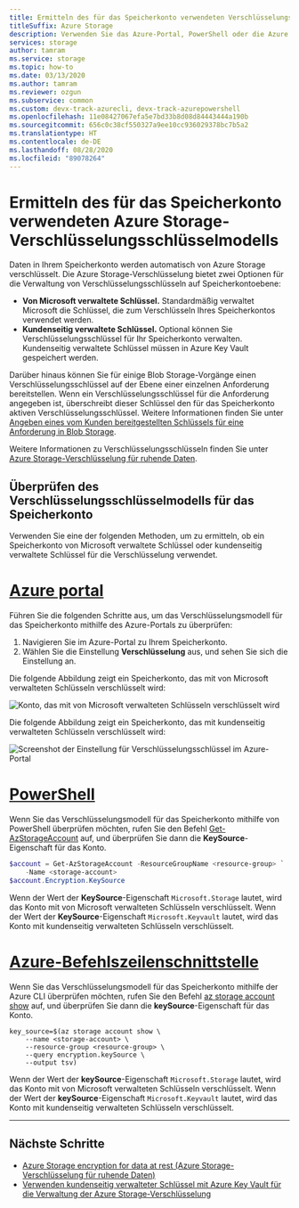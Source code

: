 ```yaml
---
title: Ermitteln des für das Speicherkonto verwendeten Verschlüsselungsschlüsselmodells
titleSuffix: Azure Storage
description: Verwenden Sie das Azure-Portal, PowerShell oder die Azure CLI, um zu überprüfen, wie Verschlüsselungsschlüssel für das Speicherkonto verwaltet werden. Schlüssel können von Microsoft (Standard) oder vom Kunden verwaltet werden. Kundenseitig verwaltete Schlüssel müssen in Azure Key Vault gespeichert werden.
services: storage
author: tamram
ms.service: storage
ms.topic: how-to
ms.date: 03/13/2020
ms.author: tamram
ms.reviewer: ozgun
ms.subservice: common
ms.custom: devx-track-azurecli, devx-track-azurepowershell
ms.openlocfilehash: 11e08427067efa5e7bd33b8d08d84443444a190b
ms.sourcegitcommit: 656c0c38cf550327a9ee10cc936029378bc7b5a2
ms.translationtype: HT
ms.contentlocale: de-DE
ms.lasthandoff: 08/28/2020
ms.locfileid: "89078264"
---
```

# <a name="determine-which-azure-storage-encryption-key-model-is-in-use-for-the-storage-account"></a>Ermitteln des für das Speicherkonto verwendeten Azure Storage-Verschlüsselungsschlüsselmodells

Daten in Ihrem Speicherkonto werden automatisch von Azure Storage verschlüsselt. Die Azure Storage-Verschlüsselung bietet zwei Optionen für die Verwaltung von Verschlüsselungsschlüsseln auf Speicherkontoebene:

- **Von Microsoft verwaltete Schlüssel.** Standardmäßig verwaltet Microsoft die Schlüssel, die zum Verschlüsseln Ihres Speicherkontos verwendet werden.
- **Kundenseitig verwaltete Schlüssel.** Optional können Sie Verschlüsselungsschlüssel für Ihr Speicherkonto verwalten. Kundenseitig verwaltete Schlüssel müssen in Azure Key Vault gespeichert werden.

Darüber hinaus können Sie für einige Blob Storage-Vorgänge einen Verschlüsselungsschlüssel auf der Ebene einer einzelnen Anforderung bereitstellen. Wenn ein Verschlüsselungsschlüssel für die Anforderung angegeben ist, überschreibt dieser Schlüssel den für das Speicherkonto aktiven Verschlüsselungsschlüssel. Weitere Informationen finden Sie unter [Angeben eines vom Kunden bereitgestellten Schlüssels für eine Anforderung in Blob Storage](../blobs/storage-blob-customer-provided-key.md).

Weitere Informationen zu Verschlüsselungsschlüsseln finden Sie unter [Azure Storage-Verschlüsselung für ruhende Daten](storage-service-encryption.md).

## <a name="check-the-encryption-key-model-for-the-storage-account"></a>Überprüfen des Verschlüsselungsschlüsselmodells für das Speicherkonto

Verwenden Sie eine der folgenden Methoden, um zu ermitteln, ob ein Speicherkonto von Microsoft verwaltete Schlüssel oder kundenseitig verwaltete Schlüssel für die Verschlüsselung verwendet.

# <a name="azure-portal"></a>[Azure portal](#tab/portal)

Führen Sie die folgenden Schritte aus, um das Verschlüsselungsmodell für das Speicherkonto mithilfe des Azure-Portals zu überprüfen:

1. Navigieren Sie im Azure-Portal zu Ihrem Speicherkonto.
1. Wählen Sie die Einstellung **Verschlüsselung** aus, und sehen Sie sich die Einstellung an.

Die folgende Abbildung zeigt ein Speicherkonto, das mit von Microsoft verwalteten Schlüsseln verschlüsselt wird:

![Konto, das mit von Microsoft verwalteten Schlüsseln verschlüsselt wird](media/storage-encryption-key-model-get/microsoft-managed-encryption-key-setting-portal.png)

Die folgende Abbildung zeigt ein Speicherkonto, das mit kundenseitig verwalteten Schlüsseln verschlüsselt wird:

![Screenshot der Einstellung für Verschlüsselungsschlüssel im Azure-Portal](media/storage-encryption-key-model-get/customer-managed-encryption-key-setting-portal.png)

# <a name="powershell"></a>[PowerShell](#tab/powershell)

Wenn Sie das Verschlüsselungsmodell für das Speicherkonto mithilfe von PowerShell überprüfen möchten, rufen Sie den Befehl [Get-AzStorageAccount](/powershell/module/az.storage/get-azstorageaccount) auf, und überprüfen Sie dann die **KeySource**-Eigenschaft für das Konto.

```powershell
$account = Get-AzStorageAccount -ResourceGroupName <resource-group> `
    -Name <storage-account>
$account.Encryption.KeySource
```

Wenn der Wert der **KeySource**-Eigenschaft `Microsoft.Storage` lautet, wird das Konto mit von Microsoft verwalteten Schlüsseln verschlüsselt. Wenn der Wert der **KeySource**-Eigenschaft `Microsoft.Keyvault` lautet, wird das Konto mit kundenseitig verwalteten Schlüsseln verschlüsselt.

# <a name="azure-cli"></a>[Azure-Befehlszeilenschnittstelle](#tab/cli)

Wenn Sie das Verschlüsselungsmodell für das Speicherkonto mithilfe der Azure CLI überprüfen möchten, rufen Sie den Befehl [az storage account show](/cli/azure/storage/account#az-storage-account-show) auf, und überprüfen Sie dann die **keySource**-Eigenschaft für das Konto.

```azurecli-interactive
key_source=$(az storage account show \
    --name <storage-account> \
    --resource-group <resource-group> \
    --query encryption.keySource \
    --output tsv)
```

Wenn der Wert der **keySource**-Eigenschaft `Microsoft.Storage` lautet, wird das Konto mit von Microsoft verwalteten Schlüsseln verschlüsselt. Wenn der Wert der **keySource**-Eigenschaft `Microsoft.Keyvault` lautet, wird das Konto mit kundenseitig verwalteten Schlüsseln verschlüsselt.

---

## <a name="next-steps"></a>Nächste Schritte

- [Azure Storage encryption for data at rest (Azure Storage-Verschlüsselung für ruhende Daten)](storage-service-encryption.md)
- [Verwenden kundenseitig verwalteter Schlüssel mit Azure Key Vault für die Verwaltung der Azure Storage-Verschlüsselung](encryption-customer-managed-keys.md)
